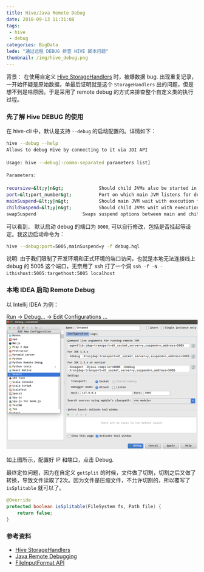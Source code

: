 ```yaml
---
title: Hive/Java Remote Debug
date: 2018-09-13 11:31:08
tags:
 - hive
 - debug
categories: BigData
lede: "通过远程 DEBUG 排查 HIVE 脚本问题"
thumbnail: /img/hive_debug.png
---
```


背景： 在使用自定义 [Hive StorageHandlers](https://cwiki.apache.org/confluence/display/Hive/StorageHandlers) 时，被爆数据 bug. 出现重复记录，一开始怀疑是原始数据，单最后证明就是这个 `StorageHandlers` 出的问题，但是想不到是啥原因。于是采用了 remote debug 的方式来排查整个自定义类的执行过程。


### 先了解 Hive DEBUG 的使用  

在 hive-cli 中，默认是支持 `--debug` 的启动配置的。详情如下：

```bash  
hive --debug --help
Allows to debug Hive by connecting to it via JDI API

Usage: hive --debug[:comma-separated parameters list]

Parameters:

recursive=&lt;y|n&gt;             Should child JVMs also be started in debug mode. Default: y
port=&lt;port_number&gt;          Port on which main JVM listens for debug connection. Default: 8000
mainSuspend=&lt;y|n&gt;           Should main JVM wait with execution for the debugger to connect. Default: y
childSuspend=&lt;y|n&gt;          Should child JVMs wait with execution for the debugger to connect. Default: n
swapSuspend                 Swaps suspend options between main and child JVMs
```

可以看到， 默认启动 debug 的端口为 `8000`, 可以自行修改，包括是否挂起等设定。我这边启动命令为：    

```bash  
hive --debug:port=5005,mainSuspend=y -f debug.hql
```

说明: 由于我们限制了开发环境和正式环境的端口访问，也就是本地无法连接线上 debug 的 5005 这个端口，无奈用了 ssh 打了一个洞 `ssh -f -N -Lthishost:5005:targethost:5005 localhost`  


### 本地 IDEA 启动 Remote Debug

以 Intellij IDEA 为例：   

Run -> Debug... -> Edit Configurations ...  
![](/img/hive_debug.png)  

如上图所示，配置好 IP 和端口，点击 Debug.  

最终定位问题，因为在自定义 `getSplit` 的时候，文件做了切割，切割之后又做了转换，导致文件读取了2次。因为文件是压缩文件，不允许切割的，所以覆写了 `isSplitable` 就可以了。

```java  
@Override
protected boolean isSplitable(FileSystem fs, Path file) {
    return false;
}
```

### 参考资料  

* [Hive StorageHandlers](https://cwiki.apache.org/confluence/display/Hive/StorageHandlers)
* [Java Remote Debugging](https://stackify.com/java-remote-debugging/)
* [FileInputFormat API](https://hadoop.apache.org/docs/r2.7.5/api/org/apache/hadoop/mapred/FileInputFormat.html)
